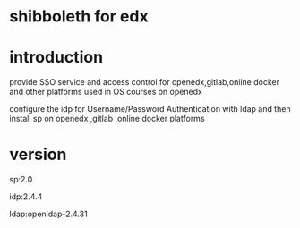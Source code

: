 shibboleth for edx
======

introduction
=======
provide SSO service and access control for openedx,gitlab,online docker and other platforms used in OS courses on openedx

configure the idp  for Username/Password Authentication with ldap
and then install sp on openedx ,gitlab ,online docker platforms

version
=======
sp:2.0

idp:2.4.4

ldap:openldap-2.4.31

